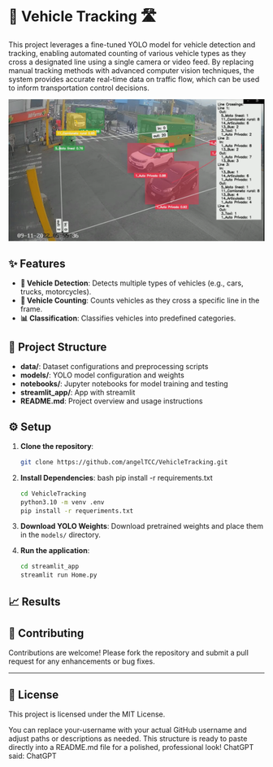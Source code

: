 # 🚗 Vehicle Tracking 🛣️

This project leverages a fine-tuned YOLO model for vehicle detection and tracking, enabling 
automated counting of various vehicle types as they cross a designated line using a single camera or 
video feed. By replacing manual tracking methods with advanced computer vision techniques, the system 
provides accurate real-time data on traffic flow, which can be used to inform transportation control 
decisions.
<!--
This automation enhances efficiency, improves data accuracy, and supports smarter transportation management.
-->
![image](./static/output.png "Title")


## ✨ Features
- **🚙 Vehicle Detection**: Detects multiple types of vehicles (e.g., cars, trucks, motorcycles).
- **🔢 Vehicle Counting**: Counts vehicles as they cross a specific line in the frame.
- **📊 Classification**: Classifies vehicles into predefined categories.

<!--

### Metrics


| Metric       | Definition                                          | Acceptable Range       | Good Performance                  |
|--------------|-----------------------------------------------------|------------------------|-----------------------------------|
| **mAP@50**   | Mean Average Precision at 50% IoU (Intersection over Union); measures detection accuracy with 50% overlap | 60-80% or higher       | Above 80%                         |
| **mAP@50-95**| Mean Average Precision across IoU thresholds from 50% to 95%; assesses accuracy at various overlap levels | Above 50%              | 60-70% or higher                  |
| **Precision**| Ratio of true positives to total positive predictions; indicates accuracy of detections | Above 70%              | 80-90%                            |
| **Recall**   | Ratio of true positives to total actual positives; measures detection coverage | At least 70%           | Above 80%                         |


### Hardward

| Computer    | GPU              | CPU                                                    | NVIDIA                 | MEMORY  | Observation |
| ----- |---| ------- | -------- | ---------  | ----|
| fc | Dedicada 4GB, compartida 16GB| AND Ryzen Thraddripper 3960X 24-core (48 CPUs), 3.8GHz | NVIDIA Quadro P1000   | 32GB |             |
-->


## 📁 Project Structure

- **data/**: Dataset configurations and preprocessing scripts
- **models/**: YOLO model configuration and weights
- **notebooks/**: Jupyter notebooks for model training and testing
- **streamlit_app/**: App with streamlit
- **README.md**: Project overview and usage instructions


## ⚙️ Setup

1. **Clone the repository**:
    ```bash
    git clone https://github.com/angelTCC/VehicleTracking.git
    ```
   
2. **Install Dependencies**:
bash
   pip install -r requirements.txt
    ```bash
    cd VehicleTracking
    python3.10 -m venv .env
    pip install -r requeriments.txt
    ```

3. **Download YOLO Weights**:
   Download pretrained weights and place them in the `models/` directory.

4. **Run the application**:
    ```bash
    cd streamlit_app
    streamlit run Home.py
    ```

## 📈 Results
<!--
The model outputs:
- Real-time vehicle detection and classification.
- Vehicle counts as they cross a designated line in the frame.

Data:
- Dataset 1: 0.2 terst 0.2 val 3965train 897test 793val stratief
- Dataset 2:                                           random

### Summary of Acceptable Ranges
- **mAP@50**: 60-80% (Good: 80%+)
- **mAP@50-95**: 50-60% (Good: 60-70%+)
- **Precision**: 70-80% (Good: 80-90%+)
- **Recall**: 70-80% (Good: 80%+)

| model    |name#             | mAP50   | mAP50-95 | Presicion | Recall | freeze | lr0-lrf    |  bacth | epoch | time      | %GPU | Computer | Data      |
| -------- |--------------    | ------- | -------- | --------- | ------ | -----  |-----       |-----   | ----- | ----         | ---- |----      |----       |
| yolov11n | yolov11_runs7    |   -     |  -       | -         |  -     | 5      | 0.01-0.005 | 8      | 100   | 4.506 hours  |  35% |  fc      | dataset1 |
| yolov11n | yolov11_runs12   |   -     |  -       | -         |  -     | 20     | 0.01-0.005 | 16     | 200   | -            |  20% |  fc      | dataset1 |
| yolov11m | yolov11_runs13   |   -     |  -       | -         |  -     | 20     | 0.01-0.005 | 16     | 300   | 2 dias       |  25% |  fc      | dataset1 |
| yolov8m  | yolov8_runs4     |   -     |  -       | -         |  -     | 20     | 0.01-0.005 | 16     | 300   | 1.14 dias    |  20% |  fc      | dataset1 |
| model  | - |   -          |  -      | -         |  -     | - |- |-|
-->

## 🤝 Contributing
Contributions are welcome! Please fork the repository and submit a pull request for any enhancements or bug fixes.

---

## 📜 License
This project is licensed under the MIT License.


You can replace your-username with your actual GitHub username and adjust paths or descriptions as needed. This structure is ready to paste directly into a README.md file for a polished, professional look!
ChatGPT said:
ChatGPT
